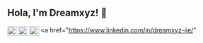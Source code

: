 ## Hola, I'm Dreamxyz! 👋
<!--
<p align="left"> <img src="https://komarev.com/ghpvc/?username=dreamxyz95&label=Views&color=blue&style=plastic" alt="iamdreamxyz" /> </p>
-->
<a href="https://www.linkedin.com/in/dreamxyz-jie/"
  <img align="left" alt="Dreamxyz's LinkedIn" width="22px" src="https://cdn.jsdelivr.net/npm/simple-icons@v3/icons/linkedin.svg" />
</a>
<a href="https://www.instagram.com/dreamxyzjie/">
  <img align="left" alt="Dreamxyz's Instagram" width="22px" src="https://cdn.jsdelivr.net/npm/simple-icons@v3/icons/instagram.svg" />
</a>
<a href="https://www.facebook.com/dreamxyzjie/">
  <img align="left" alt="Dreamxyz's Facebook" width="22px" src="https://cdn.jsdelivr.net/npm/simple-icons@v3/icons/facebook.svg" />
</a>

<!--
**dreamxyz95/dreamxyz95** is a ✨ _special_ ✨ repository because its `README.md` (this file) appears on your GitHub profile.

Here are some ideas to get you started:

- 🔭 I’m currently working on ...
- 🌱 I’m currently learning ...
- 👯 I’m looking to collaborate on ...
- 🤔 I’m looking for help with ...
- 💬 Ask me about ...
- 📫 How to reach me: ...
- 😄 Pronouns: ...
- ⚡ Fun fact: ...
-->
